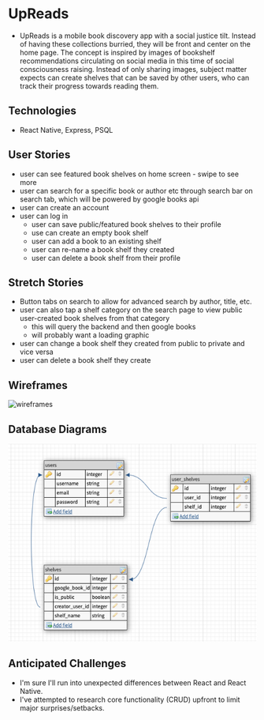 # UpReads
- UpReads is a mobile book discovery app with a social justice tilt. Instead of having these collections burried, they will be front and center on the home page. The concept is inspired by images of bookshelf recommendations circulating on social media in this time of social consciousness raising. Instead of only sharing images, subject matter expects can create shelves that can be saved by other users, who can track their progress towards reading them.

## Technologies
- React Native, Express, PSQL

## User Stories
- user can see featured book shelves on home screen - swipe to see more
- user can search for a specific book or author etc through search bar on search tab, which will be powered by google books api
- user can create an account
- user can log in
	- user can save public/featured book shelves to their profile
	- use can create an empty book shelf
	- user can add a book to an existing shelf
	- user can re-name a book shelf they created
	- user can delete a book shelf from their profile

## Stretch Stories
- Button tabs on search to allow for advanced search by author, title, etc.
- user can also tap a shelf category on the search page to view public user-created book shelves from that category
    - this will query the backend and then google books
	- will probably want a loading graphic
- user can change a book shelf they created from public to private and vice versa
- user can delete a book shelf they create

## Wireframes
![wireframes](https://s3.amazonaws.com/assets.mockflow.com/app/wireframepro/company/C3ee824ba2206bfc4bd6dbfa780080d63/projects/M1e9267fed56f7149f4c51bccbc3103ff1600292020009/pages/0daa54557ac449818a9c44ab5ea7977e/image/0daa54557ac449818a9c44ab5ea7977e.png)

## Database Diagrams
![database](./assets/database_schema.png)
## Anticipated Challenges
- I'm sure I'll run into unexpected differences between React and React Native. 
- I've attempted to research core functionality (CRUD) upfront to limit major surprises/setbacks.